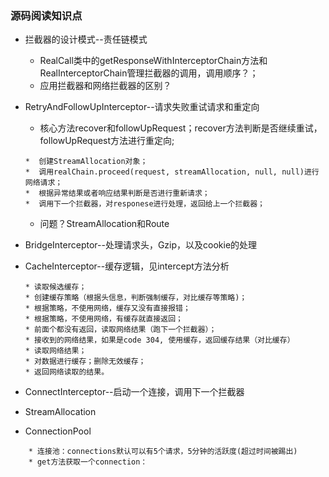 ### 源码阅读知识点
-  拦截器的设计模式--责任链模式
   *  RealCall类中的getResponseWithInterceptorChain方法和RealInterceptorChain管理拦截器的调用，调用顺序？；
   *  应用拦截器和网络拦截器的区别？
   
-  RetryAndFollowUpInterceptor--请求失败重试请求和重定向
   *  核心方法recover和followUpRequest；recover方法判断是否继续重试，followUpRequest方法进行重定向;
   ```   
   *  创建StreamAllocation对象；
   *  调用realChain.proceed(request, streamAllocation, null, null)进行网络请求；
   *  根据异常结果或者响应结果判断是否进行重新请求；
   *  调用下一个拦截器，对responese进行处理，返回给上一个拦截器；
   ```
   *  问题？StreamAllocation和Route  
- BridgeInterceptor--处理请求头，Gzip，以及cookie的处理

- CacheInterceptor--缓存逻辑，见intercept方法分析
    ```
    * 读取候选缓存；
    * 创建缓存策略（根据头信息，判断强制缓存，对比缓存等策略)；
    * 根据策略，不使用网络，缓存又没有直接报错；
    * 根据策略，不使用网络，有缓存就直接返回；
    * 前面个都没有返回，读取网络结果（跑下一个拦截器）；
    * 接收到的网络结果，如果是code 304, 使用缓存，返回缓存结果（对比缓存）
    * 读取网络结果；
    * 对数据进行缓存；删除无效缓存；
    * 返回网络读取的结果。
    ```
- ConnectInterceptor--启动一个连接，调用下一个拦截器

- StreamAllocation    

- ConnectionPool
```
    * 连接池：connections默认可以有5个请求，5分钟的活跃度(超过时间被踢出)
    * get方法获取一个connection：
```
 